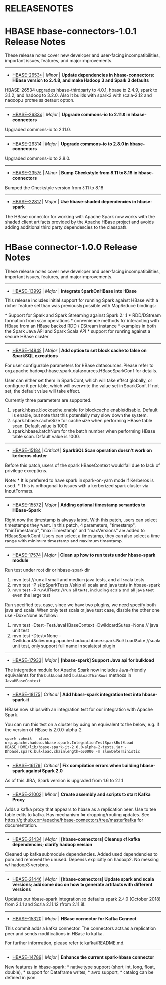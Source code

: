 # RELEASENOTES
<!---
# Licensed to the Apache Software Foundation (ASF) under one
# or more contributor license agreements.  See the NOTICE file
# distributed with this work for additional information
# regarding copyright ownership.  The ASF licenses this file
# to you under the Apache License, Version 2.0 (the
# "License"); you may not use this file except in compliance
# with the License.  You may obtain a copy of the License at
#
#     http://www.apache.org/licenses/LICENSE-2.0
#
# Unless required by applicable law or agreed to in writing, software
# distributed under the License is distributed on an "AS IS" BASIS,
# WITHOUT WARRANTIES OR CONDITIONS OF ANY KIND, either express or implied.
# See the License for the specific language governing permissions and
# limitations under the License.
-->
# HBASE  hbase-connectors-1.0.1 Release Notes

These release notes cover new developer and user-facing incompatibilities, important issues, features, and major improvements.


---

* [HBASE-26534](https://issues.apache.org/jira/browse/HBASE-26534) | *Minor* | **Update dependencies in hbase-connectors: HBase version to 2.4.8, and make Hadoop 3 and Spark 3 defaults**

HBASE-26534 upgrades hbase-thirdparty to 4.0.1, hbase to 2.4.9, spark to 3.1.2, and hadoop to 3.2.0. Also It builds with spark3 with scala-2.12 and hadoop3 profile as default option.


---

* [HBASE-26334](https://issues.apache.org/jira/browse/HBASE-26334) | *Major* | **Upgrade commons-io to 2.11.0 in hbase-connectors**

Upgraded commons-io to 2.11.0.


---

* [HBASE-26314](https://issues.apache.org/jira/browse/HBASE-26314) | *Major* | **Upgrade commons-io to 2.8.0 in hbase-connectors**

Upgraded commons-io to 2.8.0.


---

* [HBASE-23576](https://issues.apache.org/jira/browse/HBASE-23576) | *Minor* | **Bump Checkstyle from 8.11 to 8.18 in hbase-connectors**

Bumped the Checkstyle version from 8.11 to 8.18


---

* [HBASE-22817](https://issues.apache.org/jira/browse/HBASE-22817) | *Major* | **Use hbase-shaded dependencies in hbase-spark**

<!-- markdown -->
The HBase connector for working with Apache Spark now works with the shaded client artifacts provided by the Apache HBase project and avoids adding additional third party dependencies to the classpath.



# HBase  connector-1.0.0 Release Notes

These release notes cover new developer and user-facing incompatibilities, important issues, features, and major improvements.


---

* [HBASE-13992](https://issues.apache.org/jira/browse/HBASE-13992) | *Major* | **Integrate SparkOnHBase into HBase**

This release includes initial support for running Spark against HBase with a richer feature set than was previously possible with MapReduce bindings:

\* Support for Spark and Spark Streaming against Spark 2.1.1
\* RDD/DStream formation from scan operations
\* convenience methods for interacting with HBase from an HBase backed RDD / DStream instance
\* examples in both the Spark Java API and Spark Scala API
\* support for running against a secure HBase cluster


---

* [HBASE-14849](https://issues.apache.org/jira/browse/HBASE-14849) | *Major* | **Add option to set block cache to false on SparkSQL executions**

For user configurable parameters for HBase datasources. Please refer to org.apache.hadoop.hbase.spark.datasources.HBaseSparkConf for details.

User can either set them in SparkConf, which will take effect globally, or configure it per table, which will overwrite the value set in SparkConf. If not set, the default value will take effect.

Currently three parameters are supported.
1. spark.hbase.blockcache.enable for blockcache enable/disable. Default is enable,  but note that this potentially may slow down the system.
2. spark.hbase.cacheSize for cache size when performing HBase table scan. Default value is 1000
3. spark.hbase.batchNum for the batch number when performing HBase table scan. Default value is 1000.


---

* [HBASE-15184](https://issues.apache.org/jira/browse/HBASE-15184) | *Critical* | **SparkSQL Scan operation doesn't work on kerberos cluster**

Before this patch, users of the spark HBaseContext would fail due to lack of  privilege exceptions.

Note:
\* It is preferred to have spark in spark-on-yarn mode if Kerberos is used.
\* This is orthogonal to issues with a kerberized spark cluster via InputFormats.


---

* [HBASE-15572](https://issues.apache.org/jira/browse/HBASE-15572) | *Major* | **Adding optional timestamp semantics to HBase-Spark**

Right now the timestamp is always latest. With this patch, users can select timestamps they want.
In this patch, 4 parameters, "timestamp", "minTimestamp", "maxiTimestamp" and "maxVersions" are added to HBaseSparkConf. Users can select a timestamp, they can also select a time range with minimum timestamp and maximum timestamp.


---

* [HBASE-17574](https://issues.apache.org/jira/browse/HBASE-17574) | *Major* | **Clean up how to run tests under hbase-spark module**

Run test under root dir or hbase-spark dir
1. mvn test //run all small and medium java tests, and all scala tests
2. mvn test -P skipSparkTests //skip all scala and java tests in hbase-spark
3. mvn test -P runAllTests //run all tests, including scala and all java test even the large test

Run specified test case, since we have two plugins, we need specify both java and scala.
When only test scala or jave test case, disable the other one use -Dxx=None as follow:
1. mvn test -Dtest=TestJavaHBaseContext -DwildcardSuites=None // java unit test
2. mvn test -Dtest=None -DwildcardSuites=org.apache.hadoop.hbase.spark.BulkLoadSuite //scala unit test, only support full name in scalatest plugin


---

* [HBASE-17933](https://issues.apache.org/jira/browse/HBASE-17933) | *Major* | **[hbase-spark]  Support Java api for bulkload**

<!-- markdown -->
The integration module for Apache Spark now includes Java-friendly equivalents for the `bulkLoad` and `bulkLoadThinRows` methods in `JavaHBaseContext`.


---

* [HBASE-18175](https://issues.apache.org/jira/browse/HBASE-18175) | *Critical* | **Add hbase-spark integration test into hbase-spark-it**

<!-- markdown -->
HBase now ships with an integration test for our integration with Apache Spark.

You can run this test on a cluster by using an equivalent to the below, e.g. if the version of HBase is 2.0.0-alpha-2

```
spark-submit --class org.apache.hadoop.hbase.spark.IntegrationTestSparkBulkLoad HBASE_HOME/lib/hbase-spark-it-2.0.0-alpha-2-tests.jar -Dhbase.spark.bulkload.chainlength=500000 -m slowDeterministic
```


---

* [HBASE-16179](https://issues.apache.org/jira/browse/HBASE-16179) | *Critical* | **Fix compilation errors when building hbase-spark against Spark 2.0**

As of this JIRA, Spark version is upgraded from 1.6 to 2.1.1


---

* [HBASE-21002](https://issues.apache.org/jira/browse/HBASE-21002) | *Minor* | **Create assembly and scripts to start Kafka Proxy**

Adds a kafka proxy that appears to hbase as a replication peer. Use to tee table edits to kafka. Has mechanism for dropping/routing updates. See https://github.com/apache/hbase-connectors/tree/master/kafka for documentation.


---

* [HBASE-21434](https://issues.apache.org/jira/browse/HBASE-21434) | *Major* | **[hbase-connectors] Cleanup of kafka dependencies; clarify hadoop version**

Cleaned up kafka submodule dependencies. Added used dependencies to pom and removed the unused. Depends explicitly on hadoop2. No messing w/ hadoop3 versions.


---

* [HBASE-21446](https://issues.apache.org/jira/browse/HBASE-21446) | *Major* | **[hbase-connectors] Update spark and scala versions; add some doc on how to generate artifacts with different versions**

Updates our hbase-spark integration so defaults spark 2.4.0 (October 2018) from 2.1.1 and Scala 2.11.12 (from 2.11.8).


---

* [HBASE-15320](https://issues.apache.org/jira/browse/HBASE-15320) | *Major* | **HBase connector for Kafka Connect**

This commit adds a kafka connector. The connectors acts as a replication peer and sends modifications in HBase to kafka.

For further information, please refer to kafka/README.md.


---

* [HBASE-14789](https://issues.apache.org/jira/browse/HBASE-14789) | *Major* | **Enhance the current spark-hbase connector**

New features in hbase-spark:
\* native type support (short, int, long, float, double),
\* support for Dataframe writes,
\* avro support,
\* catalog can be defined in json.
